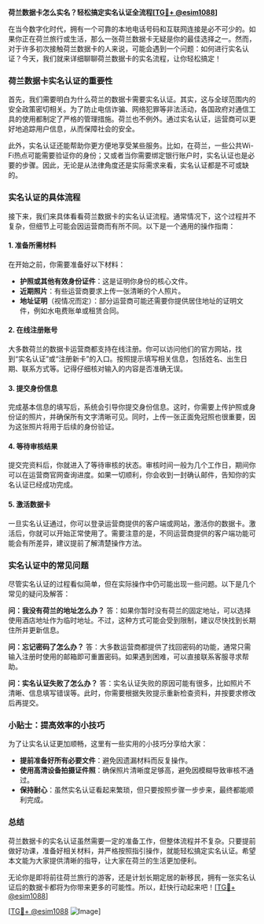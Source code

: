**荷兰数据卡怎么实名？轻松搞定实名认证全流程[[TG💪+ @esim1088](https://t.me/s/esim1088)]**

在当今数字化时代，拥有一个可靠的本地电话号码和互联网连接是必不可少的。如果你正在荷兰旅行或生活，那么一张荷兰数据卡无疑是你的最佳选择之一。然而，对于许多初次接触荷兰数据卡的人来说，可能会遇到一个问题：如何进行实名认证？今天，我们就来详细聊聊荷兰数据卡的实名流程，让你轻松搞定！

### 荷兰数据卡实名认证的重要性

首先，我们需要明白为什么荷兰的数据卡需要实名认证。其实，这与全球范围内的安全政策密切相关。为了防止电信诈骗、网络犯罪等非法活动，各国政府对通信工具的使用都制定了严格的管理措施。荷兰也不例外。通过实名认证，运营商可以更好地追踪用户信息，从而保障社会的安全。

此外，实名认证还能帮助你更方便地享受某些服务。比如，在荷兰，一些公共Wi-Fi热点可能需要验证你的身份；又或者当你需要绑定银行账户时，实名认证也是必要的步骤。因此，无论是从法律角度还是实际需求来看，实名认证都是不可或缺的。

### 实名认证的具体流程

接下来，我们来具体看看荷兰数据卡的实名认证流程。通常情况下，这个过程并不复杂，但细节上可能会因运营商而有所不同。以下是一个通用的操作指南：

#### 1. 准备所需材料
在开始之前，你需要准备好以下材料：
- **护照或其他有效身份证件**：这是证明你身份的核心文件。
- **近期照片**：有些运营商要求上传一张清晰的个人照片。
- **地址证明**（视情况而定）：部分运营商可能还需要你提供居住地址的证明文件，例如水电费账单或租赁合同。

#### 2. 在线注册账号
大多数荷兰的数据卡运营商都支持在线注册。你可以访问他们的官方网站，找到“实名认证”或“注册新卡”的入口。按照提示填写相关信息，包括姓名、出生日期、联系方式等。记得仔细核对输入的内容是否准确无误。

#### 3. 提交身份信息
完成基本信息的填写后，系统会引导你提交身份信息。这时，你需要上传护照或身份证的照片，并确保所有文字清晰可见。同时，上传一张正面免冠照也很重要，因为这张照片将用于后续的身份验证。

#### 4. 等待审核结果
提交完资料后，你就进入了等待审核的状态。审核时间一般为几个工作日，期间你可以在运营商官网查询进度。如果一切顺利，你会收到一封确认邮件，告知你的实名认证已经成功完成。

#### 5. 激活数据卡
一旦实名认证通过，你可以登录运营商提供的客户端或网站，激活你的数据卡。激活后，你就可以开始正常使用了。需要注意的是，不同运营商提供的客户端功能可能会有所差异，建议提前了解清楚操作方法。

### 实名认证中的常见问题

尽管实名认证的过程看似简单，但在实际操作中仍可能出现一些问题。以下是几个常见的疑问及解答：

**问：我没有荷兰的地址怎么办？**
答：如果你暂时没有荷兰的固定地址，可以选择使用酒店地址作为临时地址。不过，这种方式可能会受到限制，建议尽快找到长期住所并更新信息。

**问：忘记密码了怎么办？**
答：大多数运营商都提供了找回密码的功能，通常只需输入注册时使用的邮箱即可重置密码。如果遇到困难，可以直接联系客服寻求帮助。

**问：实名认证失败了怎么办？**
答：实名认证失败的原因可能有很多，比如照片不清晰、信息填写错误等。此时，你需要根据失败提示重新检查资料，并按要求修改后再提交。

### 小贴士：提高效率的小技巧

为了让实名认证更加顺畅，这里有一些实用的小技巧分享给大家：
- **提前准备好所有必要文件**：避免因遗漏材料而反复操作。
- **使用高清设备拍摄证件照**：确保照片清晰度足够高，避免因模糊导致审核不通过。
- **保持耐心**：虽然实名认证看起来繁琐，但只要按照步骤一步步来，最终都能顺利完成。

### 总结

荷兰数据卡的实名认证虽然需要一定的准备工作，但整体流程并不复杂。只要提前做好功课，准备好相关材料，并严格按照指引操作，就能轻松搞定实名认证。希望本文能为大家提供清晰的指导，让大家在荷兰的生活更加便利。

无论你是即将前往荷兰旅行的游客，还是计划长期定居的新移民，拥有一张实名认证后的数据卡都将为你带来更多的可能性。所以，赶快行动起来吧！[[TG💪+ @esim1088](https://t.me/s/esim1088)]

[[TG💪+ @esim1088](https://t.me/s/esim1088) ![Image](https://i.postimg.cc/4NQfJmqS/Snipaste-2025-05-13-00-14-12.png)]